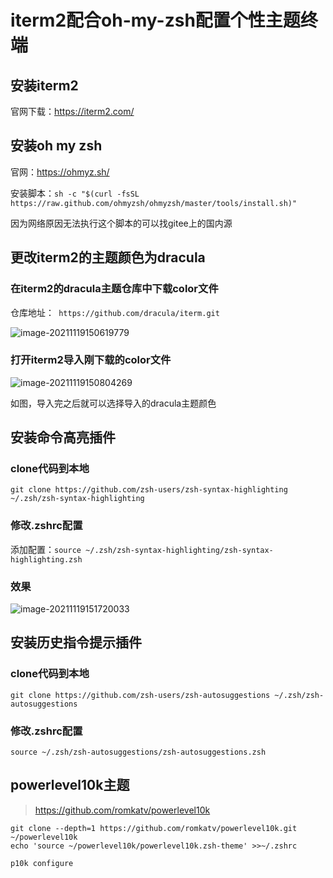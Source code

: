 # iterm2配合oh-my-zsh配置个性主题终端



## 安装iterm2

官网下载：https://iterm2.com/

## 安装oh my zsh

官网：https://ohmyz.sh/

安装脚本：`sh -c "$(curl -fsSL https://raw.github.com/ohmyzsh/ohmyzsh/master/tools/install.sh)"`

因为网络原因无法执行这个脚本的可以找gitee上的国内源

## 更改iterm2的主题颜色为dracula

### 在iterm2的dracula主题仓库中下载color文件

仓库地址：` https://github.com/dracula/iterm.git`

![image-20211119150619779](https://storyxc.com/images/blog//image-20211119150619779.png)

### 打开iterm2导入刚下载的color文件

![image-20211119150804269](https://storyxc.com/images/blog//image-20211119150804269.png)

如图，导入完之后就可以选择导入的dracula主题颜色

## 安装命令高亮插件

### clone代码到本地

`git clone https://github.com/zsh-users/zsh-syntax-highlighting ~/.zsh/zsh-syntax-highlighting`

### 修改.zshrc配置

添加配置：`source ~/.zsh/zsh-syntax-highlighting/zsh-syntax-highlighting.zsh`

### 效果

![image-20211119151720033](https://storyxc.com/images/blog//image-20211119151720033.png)

## 安装历史指令提示插件

### clone代码到本地
`git clone https://github.com/zsh-users/zsh-autosuggestions ~/.zsh/zsh-autosuggestions`


### 修改.zshrc配置
`source ~/.zsh/zsh-autosuggestions/zsh-autosuggestions.zsh`



## powerlevel10k主题

> https://github.com/romkatv/powerlevel10k

```shell
git clone --depth=1 https://github.com/romkatv/powerlevel10k.git ~/powerlevel10k
echo 'source ~/powerlevel10k/powerlevel10k.zsh-theme' >>~/.zshrc

p10k configure
```